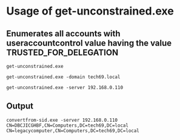 # Usage of get-unconstrained.exe

## Enumerates all accounts with useraccountcontrol value having the value TRUSTED_FOR_DELEGATION

`get-unconstrained.exe`

`get-unconstrained.exe -domain tech69.local`

`get-unconstrained.exe -server 192.168.0.110`

## Output 

```
convertfrom-sid.exe -server 192.168.0.110
CN=DBCJICGHBF,CN=Computers,DC=tech69,DC=local
CN=legacycomputer,CN=Computers,DC=tech69,DC=local
```
